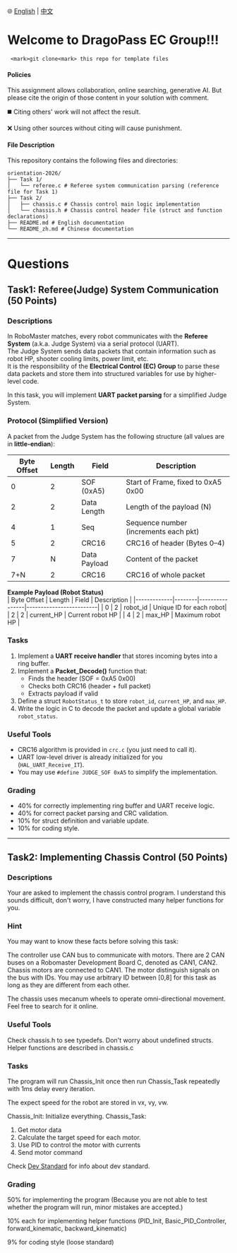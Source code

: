 🌐 [English](README.md) | [中文](README_zh.md)

# Welcome to DragoPass EC Group!!!
```
 <mark>git clone<mark> this repo for template files
```

#### Policies
This assignment allows collaboration, online searching, generative AI. But please cite the origin of those content in your solution with comment. 

:black_medium_square: Citing others' work will not affect the result.

:x: Using other sources without citing will cause punishment.

#### File Description
This repository contains the following files and directories:  

```
orientation-2026/
├── Task 1/
│   └── referee.c # Referee system communication parsing (reference file for Task 1)
├── Task 2/
│   ├── chassis.c # Chassis control main logic implementation
│   └── chassis.h # Chassis control header file (struct and function declarations)
├── README.md # English documentation
└── README_zh.md # Chinese documentation
```

---

# Questions
## Task1: Referee(Judge) System Communication (50 Points)

### Descriptions
In RoboMaster matches, every robot communicates with the **Referee System** (a.k.a. Judge System) via a serial protocol (UART).  
The Judge System sends data packets that contain information such as robot HP, shooter cooling limits, power limit, etc.  
It is the responsibility of the **Electrical Control (EC) Group** to parse these data packets and store them into structured variables for use by higher-level code.

In this task, you will implement **UART packet parsing** for a simplified Judge System.

### Protocol (Simplified Version)
A packet from the Judge System has the following structure (all values are in **little-endian**):

| Byte Offset | Length | Field         | Description                          |
|-------------|--------|---------------|--------------------------------------|
| 0           | 2      | SOF (0xA5)    | Start of Frame, fixed to 0xA5 0x00   |
| 2           | 2      | Data Length   | Length of the payload (N)            |
| 4           | 1      | Seq           | Sequence number (increments each pkt)|
| 5           | 2      | CRC16         | CRC16 of header (Bytes 0–4)          |
| 7           | N      | Data Payload  | Content of the packet                |
| 7+N         | 2      | CRC16         | CRC16 of whole packet                |

**Example Payload (Robot Status)**  
| Byte Offset | Length | Field          | Description             |
|-------------|--------|----------------|-------------------------|
| 0           | 2      | robot_id       | Unique ID for each robot|
| 2           | 2      | current_HP     | Current robot HP        |
| 4           | 2      | max_HP         | Maximum robot HP        |

### Tasks
1. Implement a **UART receive handler** that stores incoming bytes into a ring buffer.  
2. Implement a **Packet_Decode()** function that:  
   - Finds the header (SOF = 0xA5 0x00)  
   - Checks both CRC16 (header + full packet)  
   - Extracts payload if valid  
3. Define a struct `RobotStatus_t` to store `robot_id`, `current_HP`, and `max_HP`.  
4. Write the logic in C to decode the packet and update a global variable `robot_status`.

### Useful Tools
- CRC16 algorithm is provided in `crc.c` (you just need to call it).  
- UART low-level driver is already initialized for you (`HAL_UART_Receive_IT`).  
- You may use `#define JUDGE_SOF 0xA5` to simplify the implementation.  

### Grading
- 40% for correctly implementing ring buffer and UART receive logic.  
- 40% for correct packet parsing and CRC validation.  
- 10% for struct definition and variable update.  
- 10% for coding style.  

---

## Task2: Implementing Chassis Control (50 Points)
### Descriptions
Your are asked to implement the chassis control program.
I understand this sounds difficult, don't worry, I have constructed many helper functions for you.

### Hint
You may want to know these facts before solving this task:

The controller use CAN bus to communicate with motors. There are 2 CAN buses on a Robomaster Development Board C, denoted as CAN1, CAN2. Chassis motors are connected to CAN1. The motor distinguish signals on the bus with IDs. You may use arbitrary ID between [0,8] for this task as long as they are different from each other.

The chassis uses mecanum wheels to operate omni-directional movement. Feel free to search for it online.

### Useful Tools
Check chassis.h to see typedefs. Don't worry about undefined structs.
Helper functions are described in chassis.c

### Tasks
The program will run Chassis_Init once then run Chassis_Task repeatedly with 1ms delay every iteration.

The expect speed for the robot are stored in vx, vy, vw.

Chassis_Init: Initialize everything.
Chassis_Task:
1. Get motor data
2. Calculate the target speed for each motor.
3. Use PID to control the motor with currents
4. Send motor command

Check [Dev Standard](https://github.com/RM-DragoPass-EC-Group/.github/blob/main/profile/Development%20Standard/Development%20Standard.md) for info about dev standard.

### Grading
50% for implementing the program (Because you are not able to test whether the program will run, minor mistakes are accepted.)

10% each for implementing helper functions (PID_Init, Basic_PID_Controller, forward_kinematic, backward_kinematic)

9% for coding style (loose standard)